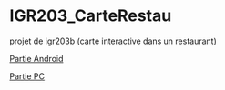 # IGR203_CarteRestau
projet de igr203b (carte interactive dans un restaurant)

[Partie Android](CarteResto_Android/README.md)

[Partie PC](CarteResto_Qt/README.md)
